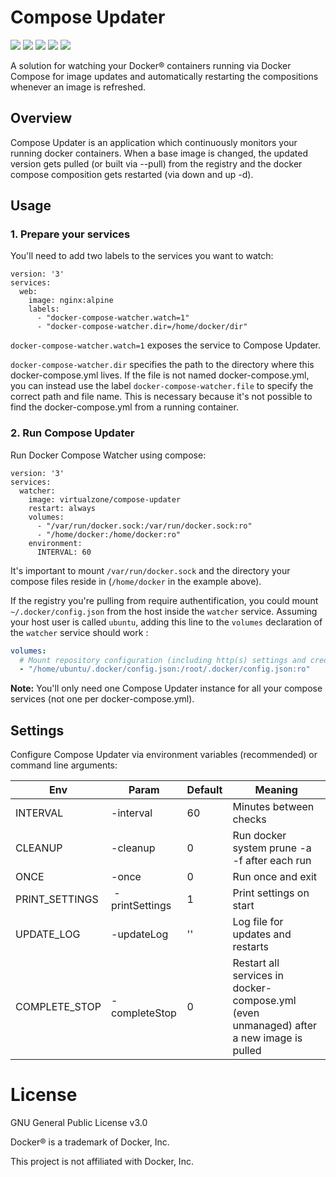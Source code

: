 # Compose Updater

[![](https://img.shields.io/github/workflow/status/virtualzone/compose-updater/build)](https://github.com/virtualzone/compose-updater/actions)
[![](https://img.shields.io/github/v/release/virtualzone/compose-updater)](https://github.com/virtualzone/compose-updater/releases)
[![](https://img.shields.io/github/release-date/virtualzone/compose-updater)](https://github.com/virtualzone/compose-updater/releases)
[![](https://img.shields.io/docker/image-size/virtualzone/compose-updater)](https://hub.docker.com/r/virtualzone/compose-updater)
[![](https://img.shields.io/github/license/virtualzone/compose-updater)](https://github.com/virtualzone/compose-updater/blob/master/LICENSE)

A solution for watching your Docker® containers running via Docker Compose for image updates and automatically restarting the compositions whenever an image is refreshed.

## Overview
Compose Updater is an application which continuously monitors your running docker containers. When a base image is changed, the updated version gets pulled (or built via --pull) from the registry and the docker compose composition gets restarted (via down and up -d).

## Usage
### 1. Prepare your services
You'll need to add two labels to the services you want to watch:

```
version: '3'
services:
  web:
    image: nginx:alpine
    labels:
      - "docker-compose-watcher.watch=1"
      - "docker-compose-watcher.dir=/home/docker/dir"
```

```docker-compose-watcher.watch=1``` exposes the service to Compose Updater.

```docker-compose-watcher.dir``` specifies the path to the directory where this docker-compose.yml lives. If the file is not named docker-compose.yml, you can instead use the label ```docker-compose-watcher.file``` to specify the correct path and file name. This is necessary because it's not possible to find the docker-compose.yml from a running container.

### 2. Run Compose Updater
Run Docker Compose Watcher using compose:

```
version: '3'
services:
  watcher:
    image: virtualzone/compose-updater
    restart: always
    volumes:
      - "/var/run/docker.sock:/var/run/docker.sock:ro"
      - "/home/docker:/home/docker:ro"
    environment:
      INTERVAL: 60
```

It's important to mount ```/var/run/docker.sock``` and the directory your compose files reside in (```/home/docker``` in the example above).

If the registry you're pulling from require authentification, you could mount `~/.docker/config.json` from the host inside the `watcher` service.
Assuming your host user is called `ubuntu`, adding this line to the `volumes` declaration of the `watcher` service should work :
```yaml
volumes:
  # Mount repository configuration (including http(s) settings and credentials) from the host to the container (assuming the host user is called ubuntu)
  - "/home/ubuntu/.docker/config.json:/root/.docker/config.json:ro"
```

**Note:** You'll only need one Compose Updater instance for all your compose services (not one per docker-compose.yml).

## Settings
Configure Compose Updater via environment variables (recommended) or command line arguments:

Env | Param | Default | Meaning
--- | --- | --- | ---
INTERVAL | -interval | 60 | Minutes between checks
CLEANUP | -cleanup | 0 | Run docker system prune -a -f after each run
ONCE | -once | 0 | Run once and exit
PRINT_SETTINGS | -printSettings | 1 | Print settings on start
UPDATE_LOG | -updateLog | '' | Log file for updates and restarts
COMPLETE_STOP | -completeStop | 0 | Restart all services in docker-compose.yml (even unmanaged) after a new image is pulled

# License
GNU General Public License v3.0

Docker® is a trademark of Docker, Inc.

This project is not affiliated with Docker, Inc.

